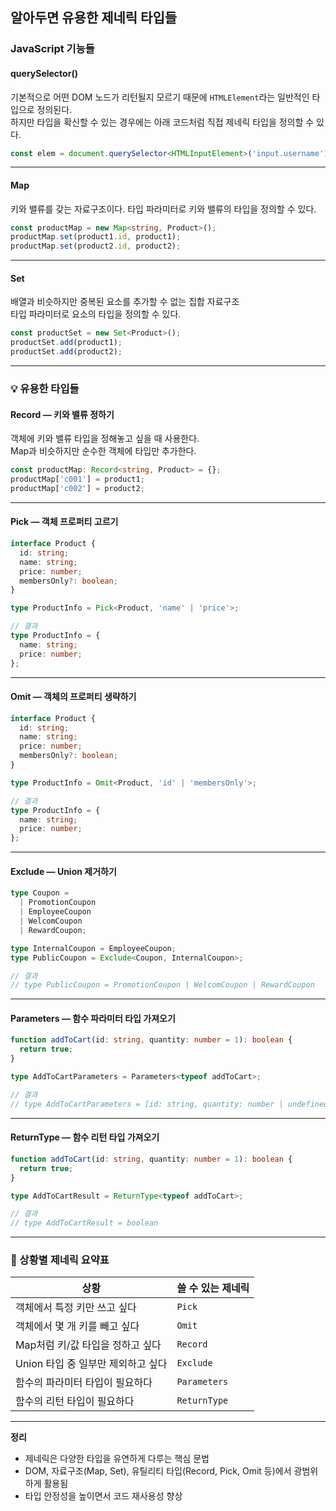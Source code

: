## 알아두면 유용한 제네릭 타입들

### JavaScript 기능들

#### querySelector()
기본적으로 어떤 DOM 노드가 리턴될지 모르기 때문에 `HTMLElement`라는 일반적인 타입으로 정의된다.  
하지만 타입을 확신할 수 있는 경우에는 아래 코드처럼 직접 제네릭 타입을 정의할 수 있다.

```ts
const elem = document.querySelector<HTMLInputElement>('input.username');
```

---

#### Map
키와 밸류를 갖는 자료구조이다. 타입 파라미터로 키와 밸류의 타입을 정의할 수 있다.

```ts
const productMap = new Map<string, Product>();
productMap.set(product1.id, product1);
productMap.set(product2.id, product2);
```

---

#### Set
배열과 비슷하지만 중복된 요소를 추가할 수 없는 집합 자료구조  
타입 파라미터로 요소의 타입을 정의할 수 있다.

```ts
const productSet = new Set<Product>();
productSet.add(product1);
productSet.add(product2);
```

---

### 💡 유용한 타입들

#### Record — 키와 밸류 정하기
객체에 키와 밸류 타입을 정해놓고 싶을 때 사용한다.  
Map과 비슷하지만 순수한 객체에 타입만 추가한다.

```ts
const productMap: Record<string, Product> = {};
productMap['c001'] = product1;
productMap['c002'] = product2;
```

---

#### Pick — 객체 프로퍼티 고르기

```ts
interface Product {
  id: string;
  name: string;
  price: number;
  membersOnly?: boolean;
}

type ProductInfo = Pick<Product, 'name' | 'price'>;

// 결과
type ProductInfo = {
  name: string;
  price: number;
};
```

---

#### Omit — 객체의 프로퍼티 생략하기

```ts
interface Product {
  id: string;
  name: string;
  price: number;
  membersOnly?: boolean;
}

type ProductInfo = Omit<Product, 'id' | 'membersOnly'>;

// 결과
type ProductInfo = {
  name: string;
  price: number;
};
```

---

#### Exclude — Union 제거하기

```ts
type Coupon =
  | PromotionCoupon
  | EmployeeCoupon
  | WelcomCoupon
  | RewardCoupon;

type InternalCoupon = EmployeeCoupon;
type PublicCoupon = Exclude<Coupon, InternalCoupon>;

// 결과
// type PublicCoupon = PromotionCoupon | WelcomCoupon | RewardCoupon
```

---

#### Parameters — 함수 파라미터 타입 가져오기

```ts
function addToCart(id: string, quantity: number = 1): boolean {
  return true;
}

type AddToCartParameters = Parameters<typeof addToCart>;

// 결과
// type AddToCartParameters = [id: string, quantity: number | undefined]
```

---

#### ReturnType — 함수 리턴 타입 가져오기

```ts
function addToCart(id: string, quantity: number = 1): boolean {
  return true;
}

type AddToCartResult = ReturnType<typeof addToCart>;

// 결과
// type AddToCartResult = boolean
```

---


### 🧭 상황별 제네릭 요약표

| 상황 | 쓸 수 있는 제네릭 |
|------|----------------|
| 객체에서 특정 키만 쓰고 싶다 | `Pick` |
| 객체에서 몇 개 키를 빼고 싶다 | `Omit` |
| Map처럼 키/값 타입을 정하고 싶다 | `Record` |
| Union 타입 중 일부만 제외하고 싶다 | `Exclude` |
| 함수의 파라미터 타입이 필요하다 | `Parameters` |
| 함수의 리턴 타입이 필요하다 | `ReturnType` |

---

**정리**
- 제네릭은 다양한 타입을 유연하게 다루는 핵심 문법
- DOM, 자료구조(Map, Set), 유틸리티 타입(Record, Pick, Omit 등)에서 광범위하게 활용됨
- 타입 안정성을 높이면서 코드 재사용성 향상
